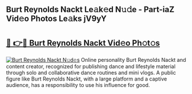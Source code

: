 ## Burt Reynolds Nackt Le𝚊k𝚎d N𝚞𝚍e - Part-iaZ Vid𝚎o Photos Le𝚊ks jV9yY

# <h2><a href="http://fb2nv8.evod.top/?m=Burt+Reynolds+Nackt">🔗 👉🔴 Burt Reynolds Nackt Vid𝚎o Ph𝚘t𝚘s</a></h2>

[![Burt Reynolds Nackt N𝚞d𝚎s](https://i.imgur.com/8V9OHl7.gif)](http://fb2nv8.evod.top/?m=Burt+Reynolds+Nackt)
Online personality Burt Reynolds Nackt and content creator, recognized for publishing dance and lifestyle material through solo and collaborative dance routines and mini vlogs. A public figure like Burt Reynolds Nackt, with a large platform and a captive audience, has a responsibility to use his influence for good. 
